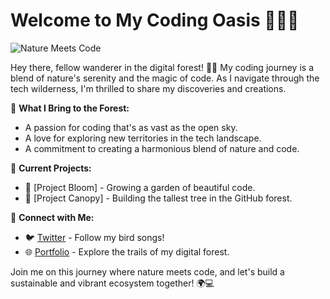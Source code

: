 # Welcome to My Coding Oasis 🌿👩‍💻

![Nature Meets Code](images/nature-meets-code.jpg)

Hey there, fellow wanderer in the digital forest! 🌳✨ My coding journey is a blend of nature's serenity and the magic of code. As I navigate through the tech wilderness, I'm thrilled to share my discoveries and creations.

🚀 **What I Bring to the Forest:**
- A passion for coding that's as vast as the open sky.
- A love for exploring new territories in the tech landscape.
- A commitment to creating a harmonious blend of nature and code.

🌱 **Current Projects:**
- 🌺 [Project Bloom] - Growing a garden of beautiful code.
- 🌲 [Project Canopy] - Building the tallest tree in the GitHub forest.

🌿 **Connect with Me:**
- 🐦 [Twitter](https://twitter.com/yourhandle) - Follow my bird songs!
- 🌐 [Portfolio](https://www.yourwebsite.com) - Explore the trails of my digital forest.

Join me on this journey where nature meets code, and let's build a sustainable and vibrant ecosystem together! 🌍💻
